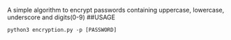 A simple algorithm to encrypt passwords containing uppercase, lowercase, underscore and digits(0-9)
##USAGE
```
python3 encryption.py -p [PASSWORD]
```
